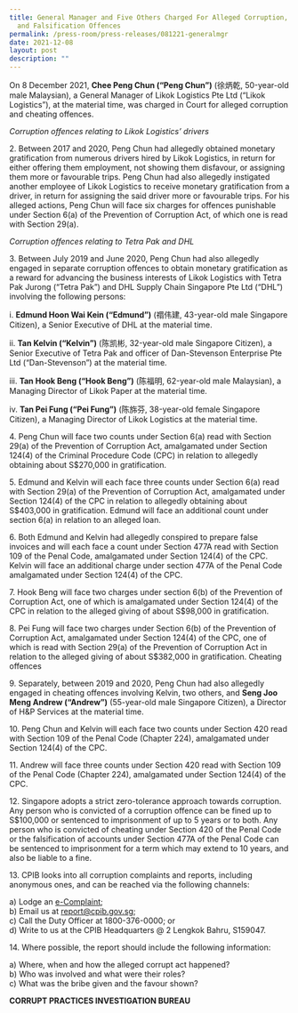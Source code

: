 ```yaml
---
title: General Manager and Five Others Charged For Alleged Corruption, Cheating
  and Falsification Offences
permalink: /press-room/press-releases/081221-generalmgr
date: 2021-12-08
layout: post
description: ""
---
```

On 8 December 2021, **Chee Peng Chun (“Peng Chun”)** (徐炳乾, 50-year-old male Malaysian), a General Manager of Likok Logistics Pte Ltd (“Likok Logistics”), at the material time, was charged in Court for alleged corruption and cheating offences.

*Corruption offences relating to Likok Logistics’ drivers*

2\. Between 2017 and 2020, Peng Chun had allegedly obtained monetary gratification from numerous drivers hired by Likok Logistics, in return for either offering them employment, not showing them disfavour, or assigning them more or favourable trips. Peng Chun had also allegedly instigated another employee of Likok Logistics to receive monetary gratification from a driver, in return for assigning the said driver more or favourable trips. For his alleged actions, Peng Chun will face six charges for offences punishable under Section 6(a) of the Prevention of Corruption Act, of which one is read with Section 29(a).

*Corruption offences relating to Tetra Pak and DHL*

3\. Between July 2019 and June 2020, Peng Chun had also allegedly engaged in separate corruption offences to obtain monetary gratification as a reward for advancing the business interests of Likok Logistics with Tetra Pak Jurong (“Tetra Pak”) and DHL Supply Chain Singapore Pte Ltd (“DHL”) involving the following persons:

i. **Edmund Hoon Wai Kein (“Edmund”)** (禤伟建, 43-year-old male Singapore Citizen), a Senior Executive of DHL at the material time. 

ii. **Tan Kelvin (“Kelvin”)** (陈凯彬, 32-year-old male Singapore Citizen), a Senior Executive of Tetra Pak and officer of Dan-Stevenson Enterprise Pte Ltd (“Dan-Stevenson”) at the material time. 

iii. **Tan Hook Beng (“Hook Beng”)** (陈福明, 62-year-old male Malaysian), a Managing Director of Likok Paper at the material time.

iv. **Tan Pei Fung (“Pei Fung”)** (陈旆芬, 38-year-old female Singapore Citizen), a Managing Director of Likok Logistics at the material time.


4\. Peng Chun will face two counts under Section 6(a) read with Section 29(a) of the Prevention of Corruption Act, amalgamated under Section 124(4) of the Criminal Procedure Code (CPC) in relation to allegedly obtaining about S$270,000 in gratification. 

5\. Edmund and Kelvin will each face three counts under Section 6(a) read with Section 29(a) of the Prevention of Corruption Act, amalgamated under Section 124(4) of the CPC in relation to allegedly obtaining about S$403,000 in gratification. Edmund will face an additional count under section 6(a) in relation to an alleged loan.

6\. Both Edmund and Kelvin had allegedly conspired to prepare false invoices and will each face a count under Section 477A read with Section 109 of the Penal Code, amalgamated under Section 124(4) of the CPC. Kelvin will face an additional charge under section 477A of the Penal Code amalgamated under Section 124(4) of the CPC. 

7\. Hook Beng will face two charges under section 6(b) of the Prevention of Corruption Act, one of which is amalgamated under Section 124(4) of the CPC in relation to the alleged giving of about S$98,000 in gratification. 

8\. Pei Fung will face two charges under Section 6(b) of the Prevention of Corruption Act, amalgamated under Section 124(4) of the CPC, one of which is read with Section 29(a) of the Prevention of Corruption Act in relation to the alleged giving of about S$382,000 in gratification. Cheating offences

9\. Separately, between 2019 and 2020, Peng Chun had also allegedly engaged in cheating offences involving Kelvin, two others, and **Seng Joo Meng Andrew (“Andrew”)** (55-year-old male Singapore Citizen), a Director of H&P Services at the material time. 

10\. Peng Chun and Kelvin will each face two counts under Section 420 read with Section 109 of the Penal Code (Chapter 224), amalgamated under Section 124(4) of the CPC. 

11\. Andrew will face three counts under Section 420 read with Section 109 of the Penal Code (Chapter 224), amalgamated under Section 124(4) of the CPC. 

12\. Singapore adopts a strict zero-tolerance approach towards corruption. Any person who is convicted of a corruption offence can be fined up to S$100,000 or sentenced to imprisonment of up to 5 years or to both. Any person who is convicted of cheating under Section 420 of the Penal Code or the falsification of accounts under Section 477A of the Penal Code can be sentenced to imprisonment for a term which may extend to 10 years, and also be liable to a fine.

13\.         CPIB looks into all corruption complaints and reports, including anonymous ones, and can be reached via the following channels:

a) Lodge an [e-Complaint](/e-services/e-complaint-for-corrupt-conduct);<br>
b) Email us at <a href="mailto:report@cpib.gov.sg" class="spamspan">report@cpib.gov.sg</a>;<br>
c) Call the Duty Officer at 1800-376-0000; or<br>
d) Write to us at the CPIB Headquarters @ 2 Lengkok Bahru, S159047.

14\.        Where possible, the report should include the following information:

a) Where, when and how the alleged corrupt act happened?<br>
b) Who was involved and what were their roles?<br>
c) What was the bribe given and the favour shown?

**CORRUPT PRACTICES INVESTIGATION BUREAU**